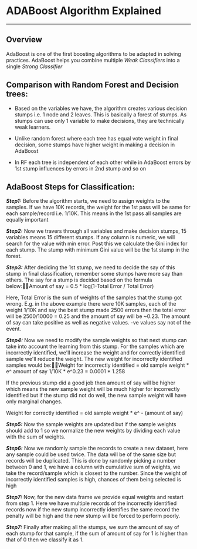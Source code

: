 # ADABoost Algorithm Explained
---

## Overview

AdaBoost is one of the first boosting algorithms to be adapted in solving practices. AdaBoost helps you combine multiple *Weak Classifiers* into a single *Strong Classifier*

## Comparison with Random Forest and Decision trees:

* Based on the variables we have, the algorithm creates various decision stumps i.e. 1 node and 2 leaves. This is basically a forest of stumps. As stumps can use only 1 variable to make decisions, they are technically weak learners.

* Unlike random forest where each tree has equal vote weight in final decision, some stumps have higher weight in making a decision in AdaBoost

* In RF each tree is independent of each other while in AdaBoost errors by 1st stump  influences by errors in 2nd stump and so on

## AdaBoost Steps for Classification: 

***Step1:*** Before the algorithm starts, we need to assign weights to the samples. If we have 10K records, the weight for the 1st pass will be same for each sample/record i.e. 1/10K. This means in the 1st pass all samples are equally important

***Step2:*** Now we travers through all variables and make decision stumps, 15 variables means 15 different stumps. If any column is numeric, we will search for the value with min error. Post this we calculate the Gini index for each stump. The stump with minimum Gini value will be the 1st stump in the forest.

***Step3:*** After deciding the 1st stump, we need to decide the say of this stump in final classification, remember some stumps have more say than others. The say for a stump is decided based on the formula below:Amount of say = 0.5 * log(1-Total Error / Total Error)

Here, Total Error is the sum of weights of the samples that the stump got wrong. E.g. in the above example there were 10K samples, each of the weight 1/10K and say the best stump made 2500 errors then the total error will be 2500/10000 = 0.25 and the amount of say will be ~0.23. The amount of say can take positive as well as negative values. -ve values say not of the event.

***Step4:*** Now we need to modify the sample weights so that next stump can take into account the learning from this stump. For the samples which are incorrectly identified, we'll increase the weight and for correctly identified sample we'll reduce the weight. The new weight for incorrectly identified samples would be:Weight for incorrectly identified = old sample weight * e^ amount of say
1/10K * e^0.23 = 0.0001 * 1.258

If the previous stump did a good job then amount of say will be higher which means the new sample weight will be much higher for incorrectly identified but if the stump did not do well, the new sample weight will have only marginal changes.

Weight for correctly identified = old sample weight * e^ - (amount of say)

***Step5:*** Now the sample weights are updated but if the sample weights should add to 1 so we normalize the new weights by dividing each value with the sum of weights.

***Step6:*** Now we randomly sample the records to create a new dataset, here any sample could be used twice. The data will be of the same size but records will be duplicated. This is done by randomly picking a number between 0 and 1, we have a column with cumulative sum of weights, we take the record/sample which is closest to the number. Since the weight of incorrectly identified samples is high, chances of them being selected is high

***Step7:*** Now, for the new data frame we provide equal weights and restart from step 1. Here we have multiple records of the incorrectly identified records now if the new stump incorrectly identifies the same record the penalty will be high and the new stump will be forced to perform poorly.

***Step7:*** Finally after making all the stumps, we sum the amount of say of each stump for that sample, if the sum of amount of say for 1 is higher than that of 0 then we classify it as 1.
 

